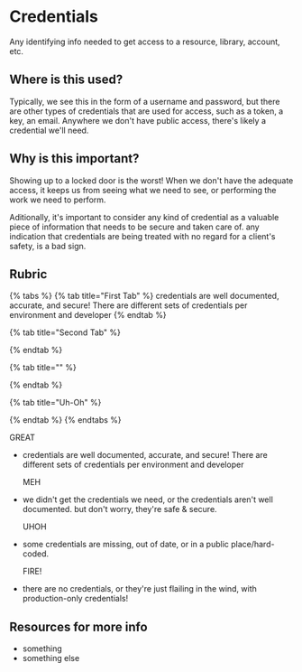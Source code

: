 # Credentials

Any identifying info needed to get access to a resource, library, account, etc.

## Where is this used?

Typically, we see this in the form of a username and password, but there are other types of credentials that are used for access, such as a token, a key, an email. Anywhere we don't have public access, there's likely a credential we'll need.

## Why is this important?

Showing up to a locked door is the worst! When we don't have the adequate access, it keeps us from seeing what we need to see, or performing the work we need to perform.

Aditionally, it's important to consider any kind of credential as a valuable piece of information that needs to be secure and taken care of. any indication that credentials are being treated with no regard for a client's safety, is a bad sign.

## Rubric

{% tabs %}
{% tab title="First Tab" %}
credentials are well documented, accurate, and secure! There are different sets of credentials per environment and developer
{% endtab %}

{% tab title="Second Tab" %}

{% endtab %}

{% tab title="" %}

{% endtab %}

{% tab title="Uh-Oh" %}

{% endtab %}
{% endtabs %}

GREAT

* credentials are well documented, accurate, and secure! There are different sets of credentials per environment and developer

  MEH

* we didn't get the credentials we need, or the credentials aren't well documented. but don't worry, they're safe & secure.

  UHOH

* some credentials are missing, out of date, or in a public place/hard-coded.

  FIRE!

* there are no credentials, or they're just flailing in the wind, with production-only credentials!

## Resources for more info

* something
* something else

